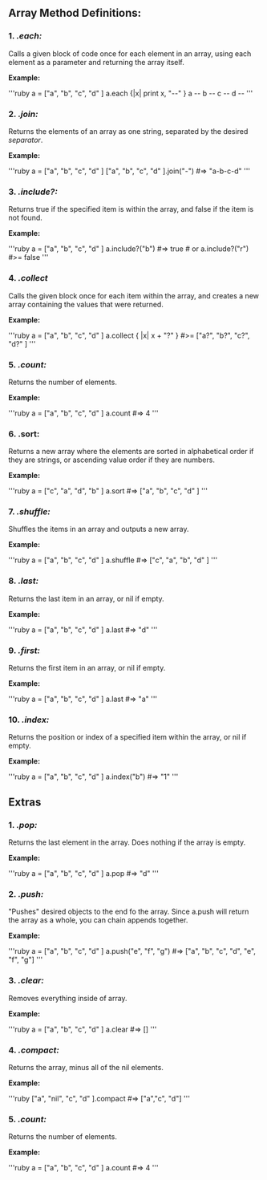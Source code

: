 ## Array Method Definitions:

### 1. *.each:*  

Calls a given block of code once for each element in an array, using each element as a parameter and returning the array itself.

**Example:**

'''ruby
    a = ["a", "b", "c", "d" ]
    a.each {|x| print x, "--" }
    a -- b -- c -- d --
'''

### 2. *.join:*

Returns the elements of an array as one string, separated by the desired *separator*.

**Example:**

'''ruby
    a = ["a", "b", "c", "d" ]
    ["a", "b", "c", "d" ].join("-")
    #=> "a-b-c-d"
'''

### 3. *.include?:*
Returns true if the specified item is within the array, and false if the item is not found.

**Example:**

'''ruby
    a = ["a", "b", "c", "d" ]
    a.include?("b") #=> true
    # or
    a.include?("r") #>= false
'''

### 4. *.collect*
Calls the given block once for each item within the array, and creates a new array containing the values that were returned.

**Example:**

'''ruby
    a = ["a", "b", "c", "d" ]
    a.collect { |x| x + "?" }
    #>= ["a?", "b?", "c?", "d?" ]
'''

### 5. *.count:*
Returns the number of elements.

**Example:**

'''ruby
    a = ["a", "b", "c", "d" ]
    a.count #=> 4
'''

### 6. **.sort:**
Returns a new array where the elements are sorted in alphabetical order if they are strings, or ascending value order if they are numbers.

**Example:**

'''ruby
    a = ["c", "a", "d", "b" ]
    a.sort #=> ["a", "b", "c", "d" ]
'''

### 7. *.shuffle:*
Shuffles the items in an array and outputs a new array.

**Example:**

'''ruby
    a = ["a", "b", "c", "d" ]
    a.shuffle #=> ["c", "a", "b", "d" ]
'''

### 8. *.last:*
Returns the last item in an array, or nil if empty.

**Example:**

'''ruby
    a = ["a", "b", "c", "d" ]
    a.last #=> "d"
'''

### 9. *.first:*
Returns the first item in an array, or nil if empty.

**Example:**

'''ruby
    a = ["a", "b", "c", "d" ]
    a.last #=> "a"
'''

### 10. *.index:*
Returns the position or index of a specified item within the array, or nil if empty.

**Example:**

'''ruby
    a = ["a", "b", "c", "d" ]
    a.index("b")
    #=> "1"
'''




   ## Extras

### 1. *.pop:*  
Returns the last element in the array. Does nothing if the array is empty.

**Example:**

'''ruby
    a = ["a", "b", "c", "d" ]
    a.pop #=> "d"
'''

### 2. *.push:*
"Pushes" desired objects to the end fo the array. Since a.push will return the array as a whole, you can chain appends together.

**Example:**

'''ruby
    a = ["a", "b", "c", "d" ]
    a.push("e", "f", "g")
    #=> ["a", "b", "c", "d", "e", "f", "g"]
'''

### 3. *.clear:*
Removes everything inside of  array.

**Example:**

'''ruby
    a = ["a", "b", "c", "d" ]
    a.clear  #=> []
'''

### 4. *.compact:*
Returns the array, minus all of the nil elements.

**Example:**

'''ruby
    ["a", "nil", "c", "d" ].compact
    #=> ["a","c", "d"]
'''

### 5. *.count:*
Returns the number of elements.

**Example:**

'''ruby
    a = ["a", "b", "c", "d" ]
    a.count #=> 4
'''
